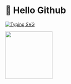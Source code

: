 # 👋 Hello Github

[![Typing SVG](https://readme-typing-svg.herokuapp.com?size=21&color=516EF7&lines=This+is+my+first+repository)](https://git.io/typing-svg)

<p>
  <a href="https://github.com/benjakam"><img width="150" height="150" align='left' src="https://avatars.githubusercontent.com/u/92650697?v=4"></a>
</p>
